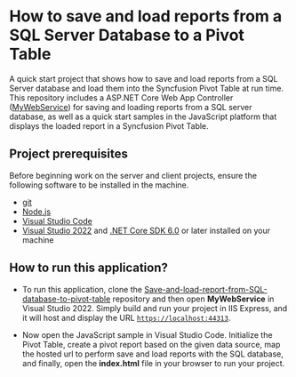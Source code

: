# How to save and load reports from a SQL Server Database to a Pivot Table

A quick start project that shows how to save and load reports from a SQL Server database and load them into the Syncfusion Pivot Table at run time. This repository includes a ASP.NET Core Web App Controller ([MyWebService](../MyWebService/)) for saving and loading reports from a SQL server database, as well as a quick start samples in the JavaScript platform that displays the loaded report in a Syncfusion Pivot Table.

## Project prerequisites

Before beginning work on the server and client projects, ensure the following software to be installed in the machine.

* [git](https://git-scm.com/downloads)
* [Node.js](https://nodejs.org/en/)
* [Visual Studio Code](https://code.visualstudio.com/)
* [Visual Studio 2022](https://visualstudio.microsoft.com/downloads/ ) and [.NET Core SDK 6.0](https://dotnet.microsoft.com/en-us/download/dotnet/6.0) or later installed on your machine

## How to run this application?

* To run this application, clone the [Save-and-load-report-from-SQL-database-to-pivot-table](https://github.com/SyncfusionExamples/Save-and-load-report-from-SQL-database-to-pivot-table) repository and then open **MyWebService** in Visual Studio 2022. Simply build and run your project in IIS Express, and it will host and display the URL [`https://localhost:44313`](https://localhost:44313).

* Now open the JavaScript sample in Visual Studio Code. Initialize the Pivot Table, create a pivot report based on the given data source, map the hosted url to perform save and load reports with the SQL database, and finally, open the **index.html** file in your browser to run your project.